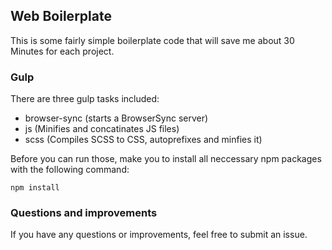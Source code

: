 ## Web Boilerplate

This is some fairly simple boilerplate code that will save me about 30 Minutes for each project.

### Gulp

There are three gulp tasks included:
- browser-sync (starts a BrowserSync server)
- js (Minifies and concatinates JS files)
- scss (Compiles SCSS to CSS, autoprefixes and minfies it)

Before you can run those, make you to install all neccessary npm packages with the following command:

    npm install
    
### Questions and improvements

If you have any questions or improvements, feel free to submit an issue.